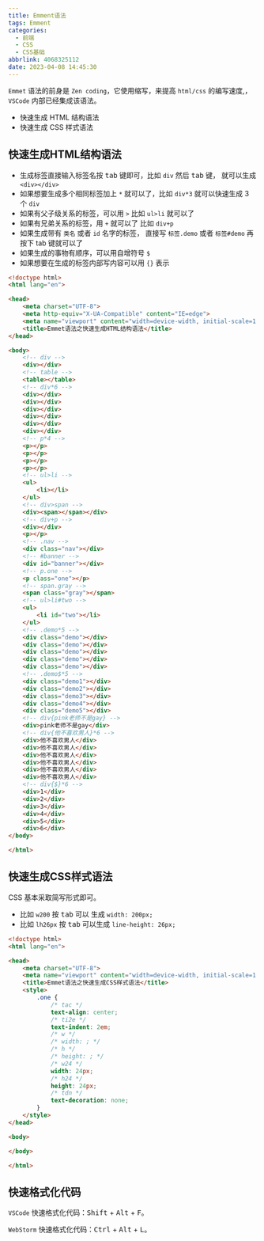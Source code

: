 ```yaml
---
title: Emment语法
tags: Emment
categories:
  - 前端
  - CSS
  - CSS基础
abbrlink: 4068325112
date: 2023-04-08 14:45:30
---
```


`Emmet` 语法的前身是 `Zen coding`，它使用缩写，来提高 `html/css` 的编写速度,，`VSCode` 内部已经集成该语法。

- 快速生成 HTML 结构语法
- 快速生成 CSS 样式语法

## 快速生成HTML结构语法

- 生成标签直接输入标签名按 <kbd>tab</kbd> 键即可，比如 `div` 然后 <kbd>tab</kbd> 键， 就可以生成 `<div></div>`
- 如果想要生成多个相同标签加上 `*` 就可以了，比如 `div*3` 就可以快速生成 3 个 `div`
- 如果有父子级关系的标签，可以用 `>` 比如 `ul>li` 就可以了
- 如果有兄弟关系的标签，用 `+` 就可以了 比如 `div+p`
- 如果生成带有 `类名` 或者 `id` 名字的标签， 直接写 `标签.demo` 或者 `标签#demo` 再按下 tab 键就可以了
- 如果生成的事物有顺序，可以用自增符号 `$`
- 如果想要在生成的标签内部写内容可以用 `{}` 表示

```html
<!doctype html>
<html lang="en">

<head>
    <meta charset="UTF-8">
    <meta http-equiv="X-UA-Compatible" content="IE=edge">
    <meta name="viewport" content="width=device-width, initial-scale=1.0">
    <title>Emmet语法之快速生成HTML结构语法</title>
</head>

<body>
    <!-- div -->
    <div></div>
    <!-- table -->
    <table></table>
    <!-- div*6 -->
    <div></div>
    <div></div>
    <div></div>
    <div></div>
    <div></div>
    <div></div>
    <!-- p*4 -->
    <p></p>
    <p></p>
    <p></p>
    <p></p>
    <!-- ul>li -->
    <ul>
        <li></li>
    </ul>
    <!-- div>span -->
    <div><span></span></div>
    <!-- div+p -->
    <div></div>
    <p></p>
    <!-- .nav -->
    <div class="nav"></div>
    <!-- #banner -->
    <div id="banner"></div>
    <!-- p.one -->
    <p class="one"></p>
    <!-- span.gray -->
    <span class="gray"></span>
    <!-- ul>li#two -->
    <ul>
        <li id="two"></li>
    </ul>
    <!-- .demo*5 -->
    <div class="demo"></div>
    <div class="demo"></div>
    <div class="demo"></div>
    <div class="demo"></div>
    <div class="demo"></div>
    <!-- .demo$*5 -->
    <div class="demo1"></div>
    <div class="demo2"></div>
    <div class="demo3"></div>
    <div class="demo4"></div>
    <div class="demo5"></div>
    <!-- div{pink老师不是gay} -->
    <div>pink老师不是gay</div>
    <!-- div{他不喜欢男人}*6 -->
    <div>他不喜欢男人</div>
    <div>他不喜欢男人</div>
    <div>他不喜欢男人</div>
    <div>他不喜欢男人</div>
    <div>他不喜欢男人</div>
    <div>他不喜欢男人</div>
    <!-- div{$}*6 -->
    <div>1</div>
    <div>2</div>
    <div>3</div>
    <div>4</div>
    <div>5</div>
    <div>6</div>
</body>

</html>
```

## 快速生成CSS样式语法

CSS 基本采取简写形式即可。

- 比如 `w200` 按 <kbd>tab</kbd> 可以 生成 `width: 200px;`
- 比如 `lh26px` 按 <kbd>tab</kbd> 可以生成 `line-height: 26px;`

```html
<!doctype html>
<html lang="en">

<head>
    <meta charset="UTF-8">
    <meta name="viewport" content="width=device-width, initial-scale=1.0">
    <title>Emmet语法之快速生成CSS样式语法</title>
    <style>
        .one {
            /* tac */
            text-align: center;
            /* ti2e */
            text-indent: 2em;
            /* w */
            /* width: ; */
            /* h */
            /* height: ; */
            /* w24 */
            width: 24px;
            /* h24 */
            height: 24px;
            /* tdn */
            text-decoration: none;
        }
    </style>
</head>

<body>

</body>

</html>
```

## 快速格式化代码

`VSCode` 快速格式化代码：<kbd>Shift</kbd> + <kbd>Alt</kbd> + <kbd>F</kbd>。

`WebStorm` 快速格式化代码：<kbd>Ctrl</kbd> + <kbd>Alt</kbd> + <kbd>L</kbd>。